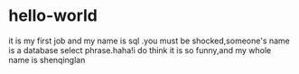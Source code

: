 # hello-world
it is my first job and my name is sql .you must be shocked,someone's name is a database select phrase.haha!i do think it is so funny,and my whole name is shenqinglan 
